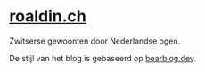 # [roaldin.ch](https://roaldin.ch)

Zwitserse gewoonten door Nederlandse ogen.

De stijl van het blog is gebaseerd op [bearblog.dev](https://bearblog.dev).

